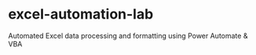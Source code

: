 # excel-automation-lab
Automated Excel data processing and formatting using Power Automate &amp; VBA

